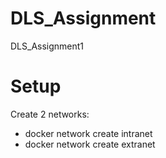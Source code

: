 # DLS_Assignment
 DLS_Assignment1

# Setup
Create 2 networks:
- docker network create intranet
- docker network create extranet
